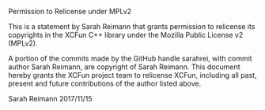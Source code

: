 Permission to Relicense under MPLv2

This is a statement by Sarah Reimann that grants permission to relicense its copyrights in the XCFun C++ library under the Mozilla Public License v2 (MPLv2).

A portion of the commits made by the GitHub handle sarahrei, with commit author Sarah Reimann, are copyright of Sarah Reimann. This document hereby grants the XCFun project team to relicense XCFun, including all past, present and future contributions of the author listed above.

Sarah Reimann 2017/11/15
